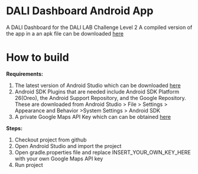 

# DALI Dashboard Android App
A DALI Dashboard for the DALI LAB Challenge Level 2
A compiled version of the app in a an apk file can be downloaded [here](https://github.com/AleMunt/DALI-Dashboard-Android-App/raw/master/app/release/app-release.apk)

# How to build
**Requirements:**
 1. The latest version of Android Studio which can be downloaded [here](https://developer.android.com/studio/index.html#win-bundle)
 2. Android SDK Plugins that are needed include Android SDK Platform 26(Oreo), the Android Support Repository, and the Google Repository. These are downloaded from Android Studio > File > Settings > Appearance and Behavior >System Settings > Android SDK
 3. A private Google Maps API Key which can can be obtained [here](https://developers.google.com/maps/documentation/android-api/signup)

**Steps:**

 1. Checkout project from github
 2. Open Android Studio and import the project
 3. Open gradle.properties file and replace INSERT_YOUR_OWN_KEY_HERE with your own Google Maps API key
 4. Run project
